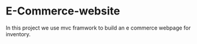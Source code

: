 # E-Commerce-website
In this project we use mvc framwork to build an e commerce webpage for inventory.
